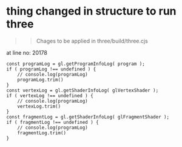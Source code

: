 # thing changed in structure to run three 
>> Chages to be applied in three/build/three.cjs

at line no: 20178
```
const programLog = gl.getProgramInfoLog( program );
if ( programLog !== undefined ) {
    // console.log(programLog)
    programLog.trim()
}
const vertexLog = gl.getShaderInfoLog( glVertexShader );
if ( vertexLog !== undefined ) {
    // console.log(programLog)
    vertexLog.trim()
}
const fragmentLog = gl.getShaderInfoLog( glFragmentShader );
if ( fragmentLog !== undefined ) {
    // console.log(programLog)
    fragmentLog.trim()
}
```